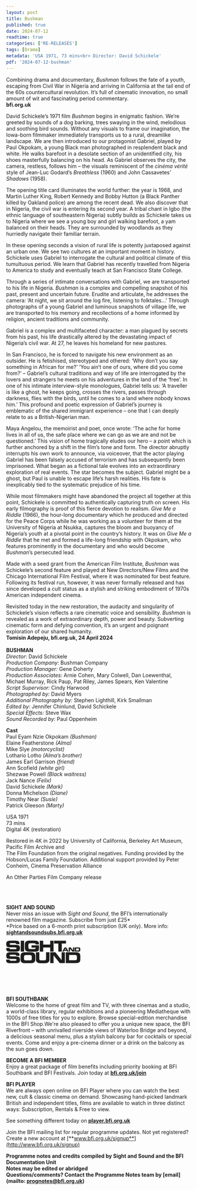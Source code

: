 ```yaml
---
layout: post
title: Bushman
published: true
date: 2024-07-12
readtime: true
categories: ['RE-RELEASES']
tags: [Drama]
metadata: 'USA 1971, 73 mins<br> Director: David Schickele'
pdf: '2024-07-12-bushman'
---
```


Combining drama and documentary, _Bushman_ follows the fate of a youth, escaping from Civil War in Nigeria and arriving in California at the tail end of the 60s countercultural revolution. It’s full of cinematic innovation, no small amount of wit and fascinating period commentary.  
**bfi.org.uk**  

David Schickele’s 1971 film _Bushman_ begins in enigmatic fashion. We’re greeted by sounds of a dog barking, trees swaying in the wind, melodious and soothing bird sounds. Without any visuals to frame our imagination, the Iowa-born filmmaker immediately transports us to a rural, dreamlike landscape. We are then introduced to our protagonist Gabriel, played by Paul Okpokam, a young Black man photographed in resplendent black and white. He walks barefoot in a desolate section of an unidentified city, his shoes masterfully balancing on his head. As Gabriel observes the city, the camera, restless, follows him – the visuals reminiscent of the _cinéma vérité_ style of Jean-Luc Godard’s _Breathless_ (1960) and John Cassavetes’ _Shadows_ (1958).

The opening title card illuminates the world further: the year is 1968, and Martin Luther King, Robert Kennedy and Bobby Hutton (a Black Panther killed by Oakland police) are among the recent dead. We also discover that in Nigeria, the civil war is entering its second year. A tribal chant in Igbo (the ethnic language of southeastern Nigeria) subtly builds as Schickele takes us to Nigeria where we see a young boy and girl walking barefoot, a yam balanced on their heads. They are surrounded by woodlands as they hurriedly navigate their familiar terrain.

In these opening seconds a vision of rural life is potently juxtaposed against an urban one. We see two cultures at an important moment in history. Schickele uses Gabriel to interrogate the cultural and political climate of this tumultuous period. We learn that Gabriel has recently travelled from Nigeria to America to study and eventually teach at San Francisco State College.

Through a series of intimate conversations with Gabriel, we are transported to his life in Nigeria. _Bushman_ is a complex and compelling snapshot of his past, present and uncertain future. Erudite and articulate, he addresses the camera: ‘At night, we sit around the log fire, listening to folktales…’ Through photographs of a young Gabriel and luminous snapshots of village life, we are transported to his memory and recollections of a home informed by religion, ancient traditions and community.

Gabriel is a complex and multifaceted character: a man plagued by secrets from his past, his life drastically altered by the devastating impact of Nigeria’s civil war. At 27, he leaves his homeland for new pastures.

In San Francisco, he is forced to navigate his new environment as an outsider. He is fetishised, stereotyped and othered: ‘Why don’t you say something in African for me?’ ‘You ain’t one of ours, where did you come from?’ – Gabriel’s cultural traditions and way of life are interrogated by the lovers and strangers he meets on his adventures in the land of the ‘free’. In one of his intimate interview-style monologues, Gabriel tells us: ‘A traveller is like a ghost, he keeps going, crosses the rivers, passes through darkness, flies with the birds, until he comes to a land where nobody knows him.’ This profound and poetic expression of Gabriel’s journey is emblematic of the shared immigrant experience – one that I can deeply relate to as a British-Nigerian man.

Maya Angelou, the memoirist and poet, once wrote: ‘The ache for home lives in all of us, the safe place where we can go as we are and not be questioned.’ This vision of home tragically eludes our hero – a point which is further anchored by a shift in the film’s tone and form. The director abruptly interrupts his own work to announce, via voiceover, that the actor playing Gabriel has been falsely accused of terrorism and has subsequently been imprisoned. What began as a fictional tale evolves into an extraordinary exploration of real events. The star becomes the subject. Gabriel might be a ghost, but Paul is unable to escape life’s harsh realities. His fate is inexplicably tied to the systematic prejudice of his time.

While most filmmakers might have abandoned the project all together at this point, Schickele is committed to authentically capturing truth on screen. His early filmography is proof of this fierce devotion to realism. _Give Me a Riddle_ (1966), the hour-long documentary which he produced and directed for the Peace Corps while he was working as a volunteer for them at the University of Nigeria at Nsukka, captures the bloom and buoyancy of Nigeria’s youth at a pivotal point in the country’s history. It was on _Give Me a Riddle_ that he met and formed a life-long friendship with Okpokam, who features prominently in the documentary and who would become _Bushman_’s persecuted lead.

Made with a seed grant from the American Film Institute, _Bushman_ was Schickele’s second feature and played at New Directors/New Films and the Chicago International Film Festival, where it was nominated for best feature. Following its festival run, however, it was never formally released and has since developed a cult status as a stylish and striking embodiment of 1970s American independent cinema.

Revisited today in the new restoration, the audacity and singularity of Schickele’s vision reflects a rare cinematic voice and sensibility. _Bushman_ is revealed as a work of extraordinary depth, power and beauty. Subverting cinematic form and defying convention, it’s an urgent and poignant exploration of our shared humanity.  
**Tomisin Adepeju, bfi.org.uk, 24 April 2024**  
<br>
**BUSHMAN**  
_Director_: David Schickele  
_Production Company_: Bushman Company  
_Production Manager:_ Gene Doherty  
_Production Associates:_ Arnie Cohen, Mary Colwell, Dan Loewenthal, Michael Murray, Rick Paup, Pat Riley, James Spears, Ken Valentine  
_Script Supervisor:_ Cindy Harwood  
_Photographed by:_ David Myers  
_Additional Photography by:_ Stephen Lighthill, Kirk Smallman  
_Edited by:_ Jennifer Chinlund, David Schickele  
_Special Effects:_ Steve Wax  
_Sound Recorded by:_ Paul Oppenheim  

**Cast**  
Paul Eyam Nzie Okpokam _(Bushman)_  
Elaine Featherstone _(Alma)_  
Mike Slye _(motorcyclist)_  
Lothario Lotho _(Alma’s brother)_  
James Earl Garrison _(friend)_  
Ann Scofield _(white girl)_  
Shezwae Powell _(Black waitress)_  
Jack Nance _(Felix)_  
David Schickele _(Mark)_  
Donna Michelson _(Diane)_  
Timothy Near _(Susie)_  
Patrick Gleeson _(Marty)_  

USA 1971  
73 mins  
Digital 4K (restoration)  

Restored in 4K in 2022 by University of California, Berkeley Art Museum, Pacific Film Archive and  
The Film Foundation from the original negatives. Funding provided by the Hobson/Lucas Family Foundation. Additional support provided by Peter Conheim, Cinema Preservation Alliance  

 
An Other Parties Film Company release  
<br>
<br><br>

**SIGHT AND SOUND**<br>
Never miss an issue with _Sight and Sound_, the BFI’s internationally renowned film magazine. Subscribe from just £25*<br>
*Price based on a 6-month print subscription (UK only). More info: [**sightandsoundsubs.bfi.org.uk**](https://sightandsoundsubs.bfi.org.uk/subscribe)

<img style="float: left;" src="/img/sight-and-sound.jpg" width="40%" height="40%"><br><br><br><br><br><br><br><br>

**BFI SOUTHBANK**  
Welcome to the home of great film and TV, with three cinemas and a studio, a world-class library, regular exhibitions and a pioneering Mediatheque with 1000s of free titles for you to explore. Browse special-edition merchandise in the BFI Shop.We&#39;re also pleased to offer you a unique new space, the BFI Riverfront – with unrivalled riverside views of Waterloo Bridge and beyond, a delicious seasonal menu, plus a stylish balcony bar for cocktails or special events. Come and enjoy a pre-cinema dinner or a drink on the balcony as the sun goes down.  

**BECOME A BFI MEMBER**  
Enjoy a great package of film benefits including priority booking at BFI Southbank and BFI Festivals. Join today at [**bfi.org.uk/join**](http://www.bfi.org.uk/join)  

**BFI PLAYER**  
 We are always open online on BFI Player where you can watch the best new, cult &amp; classic cinema on demand. Showcasing hand-picked landmark British and independent titles, films are available to watch in three distinct ways: Subscription, Rentals &amp; Free to view.  

See something different today on [**player.bfi.org.uk**](https://player.bfi.org.uk)  

Join the BFI mailing list for regular programme updates. Not yet registered? Create a new account at [**www.bfi.org.uk/signup**](http://www.bfi.org.uk/signup)

**Programme notes and credits compiled by Sight and Sound and the BFI Documentation Unit  
Notes may be edited or abridged  
Questions/comments? Contact the Programme Notes team by [email](mailto: prognotes@bfi.org.uk)**
<!--stackedit_data:
eyJoaXN0b3J5IjpbLTU3ODAyMTczMyw1OTUxMjUzNDBdfQ==
-->
